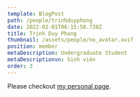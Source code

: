 ```yaml
---
template: BlogPost
path: /people/trinhduyphong
date: 2022-02-01T06:15:50.738Z
title: Trịnh Duy Phong
thumbnail: /assets/people/no_avatar.avif
position: member
metaDescription: Undergraduate Student
metaDescriptionvn: Sinh viên
order: 3
---
```


Please checkout [my personal page](https://www.linkedin.com/in/d%C6%B0%C6%A1ng-nguy%E1%BB%85n-%C4%91%C4%83ng-7ba5222a7/).

